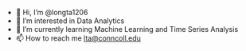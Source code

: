 - 👋 Hi, I’m @longta1206
- 👀 I’m interested in Data Analytics
- 🌱 I’m currently learning Machine Learning and Time Series Analysis
- 📫 How to reach me lta@conncoll.edu

<!---
longta1206/longta1206 is a ✨ special ✨ repository because its `README.md` (this file) appears on your GitHub profile.
You can click the Preview link to take a look at your changes.
--->
